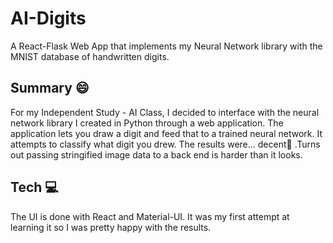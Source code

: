 # AI-Digits
A React-Flask Web App that implements my Neural Network library with the MNIST database of handwritten digits.

## Summary 😄
For my Independent Study - AI Class, I decided to interface with the neural network library I created in Python through a web application. The application lets you draw a digit and feed that to a trained neural network. It attempts to classify what digit you drew. The results were... decent😬 .Turns out passing stringified image data to a back end is harder than it looks. 

## Tech 💻
The UI is done with React and Material-UI. It was my first attempt at learning it so I was pretty happy with the results. 


